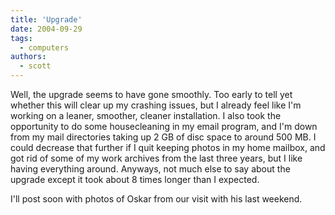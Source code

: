 ```yaml
---
title: 'Upgrade'
date: 2004-09-29
tags:
  - computers
authors:
  - scott
---
```


Well, the upgrade seems to have gone smoothly. Too early to tell yet whether this will clear up my crashing issues, but I already feel like I'm working on a leaner, smoother, cleaner installation. I also took the opportunity to do some housecleaning in my email program, and I'm down from my mail directories taking up 2 GB of disc space to around 500 MB. I could decrease that further if I quit keeping photos in my home mailbox, and got rid of some of my work archives from the last three years, but I like having everything around. Anyways, not much else to say about the upgrade except it took about 8 times longer than I expected.

I'll post soon with photos of Oskar from our visit with his last weekend.
